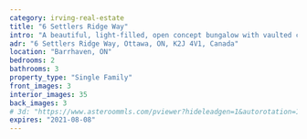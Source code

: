 ```yaml
---
category: irving-real-estate
title: "6 Settlers Ridge Way"
intro: "A beautiful, light-filled, open concept bungalow with vaulted ceilings providing a wonderful, spacious feeling."
adr: "6 Settlers Ridge Way, Ottawa, ON, K2J 4V1, Canada"
location: "Barrhaven, ON"
bedrooms: 2
bathrooms: 3
property_type: "Single Family"
front_images: 3
interior_images: 35
back_images: 3
# 3d: "https://www.asteroommls.com/pviewer?hideleadgen=1&autorotation=1&stopbgaudio=1&autonav=0&token=T8rYCN_eAEOLKNBU-0NQQg"
expires: "2021-08-08"
---
```


